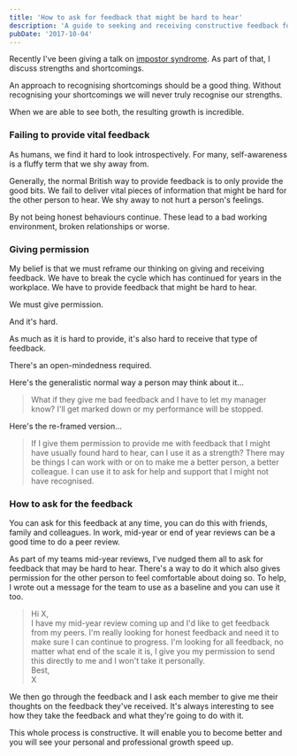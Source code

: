 ```yaml
---
title: 'How to ask for feedback that might be hard to hear'
description: 'A guide to seeking and receiving constructive feedback for personal growth'
pubDate: '2017-10-04'
---
```


Recently I've been giving a talk on [impostor syndrome](http://www.gavinelliott.co.uk/talks/imposter-syndrome/). As part of that, I discuss strengths and shortcomings.

An approach to recognising shortcomings should be a good thing. Without recognising your shortcomings we will never truly recognise our strengths.

When we are able to see both, the resulting growth is incredible.

### Failing to provide vital feedback

As humans, we find it hard to look introspectively. For many, self-awareness is a fluffy term that we shy away from.

Generally, the normal British way to provide feedback is to only provide the good bits. We fail to deliver vital pieces of information that might be hard for the other person to hear. We shy away to not hurt a person's feelings.

By not being honest behaviours continue. These lead to a bad working environment, broken relationships or worse.

### Giving permission

My belief is that we must reframe our thinking on giving and receiving feedback. We have to break the cycle which has continued for years in the workplace. We have to provide feedback that might be hard to hear.

We must give permission.

And it's hard.

As much as it is hard to provide, it's also hard to receive that type of feedback.

There's an open-mindedness required.

Here's the generalistic normal way a person may think about it…

> What if they give me bad feedback and I have to let my manager know? I'll get marked down or my performance will be stopped.

Here's the re-framed version…

> If I give them permission to provide me with feedback that I might have usually found hard to hear, can I use it as a strength? There may be things I can work with or on to make me a better person, a better colleague. I can use it to ask for help and support that I might not have recognised.

### How to ask for the feedback

You can ask for this feedback at any time, you can do this with friends, family and colleagues. In work, mid-year or end of year reviews can be a good time to do a peer review.

As part of my teams mid-year reviews, I've nudged them all to ask for feedback that may be hard to hear. There's a way to do it which also gives permission for the other person to feel comfortable about doing so. To help, I wrote out a message for the team to use as a baseline and you can use it too.

> Hi X,  
> I have my mid-year review coming up and I'd like to get feedback from my peers. I'm really looking for honest feedback and need it to make sure I can continue to progress. I'm looking for all feedback, no matter what end of the scale it is, I give you my permission to send this directly to me and I won't take it personally.  
> Best,  
> X

We then go through the feedback and I ask each member to give me their thoughts on the feedback they've received. It's always interesting to see how they take the feedback and what they're going to do with it.

This whole process is constructive. It will enable you to become better and you will see your personal and professional growth speed up.